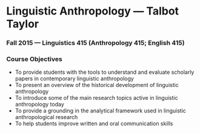 # Linguistic Anthropology — Talbot Taylor
### Fall 2015 — Linguistics 415 (Anthropology 415; English 415)

### Course Objectives

*   To provide students with the tools to understand and evaluate scholarly
    papers in contemporary linguistic anthropology
*   To present an overview of the historical development of linguistic
    anthropology
*   To introduce some of the main research topics active in linguistic
    anthropology today
*   To provide a grounding in the analytical framework used in linguistic
    anthropological research
*   To help students improve written and oral communication skills
